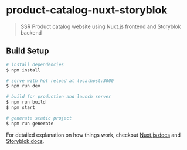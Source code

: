 # product-catalog-nuxt-storyblok

> SSR Product catalog website using Nuxt.js frontend and Storyblok backend

## Build Setup

```bash
# install dependencies
$ npm install

# serve with hot reload at localhost:3000
$ npm run dev

# build for production and launch server
$ npm run build
$ npm start

# generate static project
$ npm run generate
```

For detailed explanation on how things work, checkout [Nuxt.js docs](https://nuxtjs.org) and [Storyblok docs](https://www.storyblok.com/docs/Prologue/Introduction).

